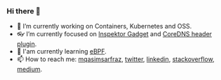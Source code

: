 ### Hi there 👋

- 🔭 I’m currently working on Containers, Kubernetes and OSS.
- 👓 I’m currently focused on [Inspektor Gadget](https://github.com/inspektor-gadget/inspektor-gadget) and [CoreDNS header plugin](https://github.com/coredns/coredns/tree/master/plugin/header).
- 🌱 I'am currently learning [eBPF](https://ebpf.io/).
- 📫 How to reach me: [mqasimsarfraz](https://mqasimsarfraz.com/), [twitter](https://twitter.com/qasim_sarfraz), [linkedin](https://www.linkedin.com/in/mqasimsarfraz/), [stackoverflow](https://stackoverflow.com/users/7274380/qasim-sarfraz), [medium](https://qasim-sarfraz.medium.com/).
